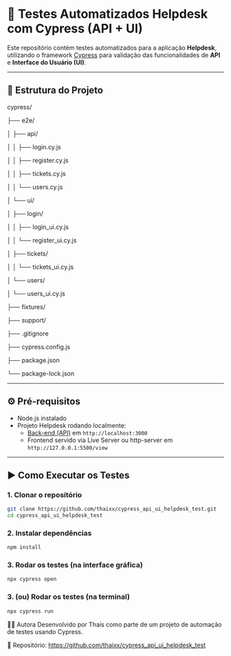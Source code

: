# 🧪 Testes Automatizados Helpdesk com Cypress (API + UI)

Este repositório contém testes automatizados para a aplicação **Helpdesk**, utilizando o framework [Cypress](https://www.cypress.io/) para validação das funcionalidades de **API** e **Interface do Usuário (UI)**.

---

## 📁 Estrutura do Projeto

cypress/

├── e2e/

│ ├── api/

│ │ ├── login.cy.js

│ │ ├── register.cy.js

│ │ ├── tickets.cy.js

│ │ └── users.cy.js

│ └── ui/

│ ├── login/

│ │ ├── login_ui.cy.js

│ │ └── register_ui.cy.js

│ ├── tickets/

│ │ └── tickets_ui.cy.js

│ └── users/

│ └── users_ui.cy.js

├── fixtures/

├── support/

├── .gitignore

├── cypress.config.js

├── package.json

└── package-lock.json


---

## ⚙️ Pré-requisitos

- Node.js instalado
- Projeto Helpdesk rodando localmente:
  - [Back-end (API)](https://github.com/automacaohml/helpdesk-api) em `http://localhost:3000`
  - Frontend servido via Live Server ou http-server em `http://127.0.0.1:5500/view`

---

## ▶️ Como Executar os Testes

### 1. Clonar o repositório

```bash
git clone https://github.com/thaixx/cypress_api_ui_helpdesk_test.git
cd cypress_api_ui_helpdesk_test
```

### 2. Instalar dependências

```bash
npm install
```

### 3. Rodar os testes (na interface gráfica)

```bash
npx cypress open
```

### 3. (ou) Rodar os testes (na terminal)

```bash
npx cypress run
```

👩‍💻 Autora
Desenvolvido por Thaís como parte de um projeto de automação de testes usando Cypress.

🔗 Repositório: https://github.com/thaixx/cypress_api_ui_helpdesk_test






